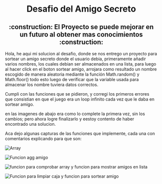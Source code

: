 <h1 align="center"> Desafio del Amigo Secreto</h1>
<h2 align="center">
:construction: El Proyecto se puede mejorar en un futuro al obtener mas conocimientos :construction:
</h2>
<p> Hola, he aqui mi solucion al desafio, donde se nos entrego un proyecto para sortear un amigo secreto donde el usuario debia, primeramente añadir varios nombres, los cuales debian ser 
almacenados en una lista, para luego al hacer click en el boton sortear amigo, arrojara como resultado un nombre escogido de manera aleatoria mediante la función Math.random() y Math.floor()
todo esto luego de verificar que la variable usada para almacenar los nombre tuviera datos correctos. </p>

<p> Cumpli con las funciones que se pidieron, y corregi los primeros errores que consistian en que el juego era un loop infinito cada vez que le daba en sortear amigo.  </p>
<p> en las imagenes de abajo era como lo complete la primera vez, sin los cambios; pero ahora logre finalizarlo y eestoy contento de haber encontrado una solucion. </p>  
<p> Aca dejo algunas capturas de las funciones que implemente, cada una con comentarios explicando para que son: </p>

![Array](https://github.com/user-attachments/assets/2d777c4e-da58-4b21-9d97-3ea401f1c3ec)

![Funcion agg amigo](https://github.com/user-attachments/assets/5faad2a2-61bb-4a45-b383-c04cb594c75f)

![funcion para comprobar array y funcion para mostrar amigos en lista](https://github.com/user-attachments/assets/0e0874f0-5aaf-4320-bddc-e97044eef888)

![Funcion para limpiar caja y funcion para sortear amigo](https://github.com/user-attachments/assets/0a6acf18-253e-4382-a2e7-7def995f6c03)
